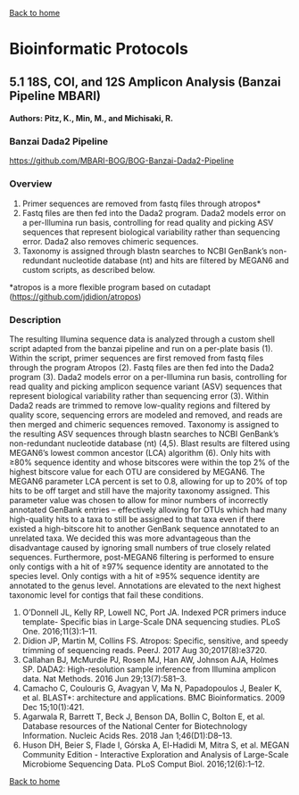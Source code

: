 [Back to home](index.md)

# Bioinformatic Protocols

## 5.1 18S, COI, and 12S Amplicon Analysis (Banzai Pipeline MBARI)
#### Authors: Pitz, K., Min, M., and Michisaki, R.

### Banzai Dada2 Pipeline
https://github.com/MBARI-BOG/BOG-Banzai-Dada2-Pipeline

### Overview
1.	Primer sequences are removed from fastq files through atropos*
2.	Fastq files are then fed into the Dada2 program. Dada2 models error on a per-Illumina run basis, controlling for read quality and picking ASV sequences that represent biological variability rather than sequencing error. Dada2 also removes chimeric sequences.
3.	Taxonomy is assigned through blastn searches to NCBI GenBank’s non-redundant nucleotide database (nt) and hits are filtered by MEGAN6 and custom scripts, as described below.

*atropos is a more flexible program based on cutadapt (https://github.com/jdidion/atropos)

### Description
The resulting Illumina sequence data is analyzed through a custom shell script adapted from the banzai pipeline and run on a per-plate basis (1). Within the script, primer sequences are first removed from fastq files through the program Atropos (2). Fastq files are then fed into the Dada2 program (3). Dada2 models error on a per-Illumina run basis, controlling for read quality and picking amplicon sequence variant (ASV) sequences that represent biological variability rather than sequencing error (3). Within Dada2 reads are trimmed to remove low-quality regions and filtered by quality score, sequencing errors are modeled and removed, and reads are then merged and chimeric sequences removed. Taxonomy is assigned to the resulting ASV sequences through blastn searches to NCBI GenBank’s non-redundant nucleotide database (nt) (4,5). Blast results are filtered using MEGAN6’s lowest common ancestor (LCA) algorithm (6). Only hits with ≥80% sequence identity and whose bitscores were within the top 2% of the highest bitscore value for each OTU are considered by MEGAN6. The MEGAN6 parameter LCA percent is set to 0.8, allowing for up to 20% of top hits to be off target and still have the majority taxonomy assigned. This parameter value was chosen to allow for minor numbers of incorrectly annotated GenBank entries – effectively allowing for OTUs which had many high-quality hits to a taxa to still be assigned to that taxa even if there existed a high-bitscore hit to another GenBank sequence annotated to an unrelated taxa. We decided this was more advantageous than the disadvantage caused by ignoring small numbers of true closely related sequences. Furthermore, post-MEGAN6 filtering is performed to ensure only contigs with a hit of ≥97% sequence identity are annotated to the species level. Only contigs with a hit of ≥95% sequence identity are annotated to the genus level. Annotations are elevated to the next highest taxonomic level for contigs that fail these conditions. 

1. 	O’Donnell JL, Kelly RP, Lowell NC, Port JA. Indexed PCR primers induce template- Specific bias in Large-Scale DNA sequencing studies. PLoS One. 2016;11(3):1–11. 
2. 	Didion JP, Martin M, Collins FS. Atropos: Specific, sensitive, and speedy trimming of sequencing reads. PeerJ. 2017 Aug 30;2017(8):e3720. 
3. 	Callahan BJ, McMurdie PJ, Rosen MJ, Han AW, Johnson AJA, Holmes SP. DADA2: High-resolution sample inference from Illumina amplicon data. Nat Methods. 2016 Jun 29;13(7):581–3. 
4. 	Camacho C, Coulouris G, Avagyan V, Ma N, Papadopoulos J, Bealer K, et al. BLAST+: architecture and applications. BMC Bioinformatics. 2009 Dec 15;10(1):421. 
5. 	Agarwala R, Barrett T, Beck J, Benson DA, Bollin C, Bolton E, et al. Database resources of the National Center for Biotechnology Information. Nucleic Acids Res. 2018 Jan 1;46(D1):D8–13. 
6. 	Huson DH, Beier S, Flade I, Górska A, El-Hadidi M, Mitra S, et al. MEGAN Community Edition - Interactive Exploration and Analysis of Large-Scale Microbiome Sequencing Data. PLoS Comput Biol. 2016;12(6):1–12. 


[Back to home](index.md)
